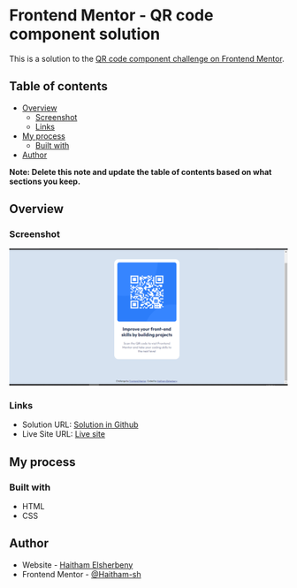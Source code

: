 # Frontend Mentor - QR code component solution

This is a solution to the [QR code component challenge on Frontend Mentor](https://www.frontendmentor.io/challenges/qr-code-component-iux_sIO_H).

## Table of contents

- [Overview](#overview)
  - [Screenshot](#screenshot)
  - [Links](#links)
- [My process](#my-process)
  - [Built with](#built-with)
- [Author](#author)

**Note: Delete this note and update the table of contents based on what sections you keep.**

## Overview

### Screenshot

![screenshot for the QR code component coding challenge](./images/QR.png)

### Links

- Solution URL: [Solution in Github](https://github.com/Haitham-sh/QR-code.git)
- Live Site URL: [Live site](https://haitham-sh.github.io/QR-code/)

## My process

### Built with

- HTML
- CSS

## Author

- Website - [Haitham Elsherbeny](https://github.com/Haitham-sh)
- Frontend Mentor - [@Haitham-sh](https://www.frontendmentor.io/profile/Haitham-sh)